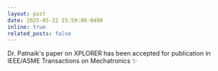 ```yaml
---
layout: post
date: 2025-05-22 15:59:00-0400
inline: true
related_posts: false
---
```


Dr. Patnaik's paper on XPLORER has been accepted for publication in IEEE/ASME Transactions on Mechatronics :sparkles:
